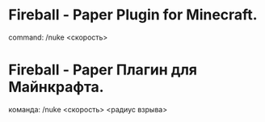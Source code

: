 # Fireball - Paper Plugin for Minecraft.

command: /nuke <скорость> <explosion radius>
 
# Fireball - Paper Плагин для Майнкрафта.

команда: /nuke <скорость> <радиус взрыва>

